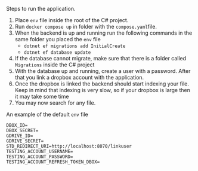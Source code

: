 Steps to run the application.
1. Place `env` file inside the root of the C# project.
2. Run `docker compose up` in folder with the `compose.yaml`file.
3. When the backend is up and running run the following commands in the same folder you placed the `env` file
    - `dotnet ef migrations add InitialCreate`
    - `dotnet ef database update`
4. If the database cannot migrate, make sure that there is a folder called `Migrations` inside the C# project
5. With the database up and running, create a user with a password. After that you link a dropbox account with the application.
6. Once the dropbox is linked the backend should start indexing your file. Keep in mind that indexing is very slow, so if your dropbox is large then it may take some time
7. You may now search for any file.

An example of the default `env` file
```
DBOX_ID=
DBOX_SECRET=
GDRIVE_ID=
GDRIVE_SECRET=
STD_REDIRECT_URI=http://localhost:8070/linkuser
TESTING_ACCOUNT_USERNAME=
TESTING_ACCOUNT_PASSWORD=
TESTING_ACCOUNT_REFRESH_TOKEN_DBOX=
```